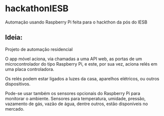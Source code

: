 # hackathonIESB
Automação usando Raspberry Pi feita para o hackthon da pós do IESB

## Ideia:
Projeto de automação residencial

O app móvel aciona, via chamadas a uma API web, as portas de um
microcontrolador do tipo Raspberry Pi, e este, por sua vez, aciona
relés em uma placa controladora.

Os relés podem estar ligados a luzes da casa, aparelhos elétricos,
ou outros dispositivos.

Pode-se usar também os sensores opcionais do Raspberry Pi para
monitorar o ambiente. Sensores para temperatura, umidade, pressão,
vazamento de gás, vazão de água, dentre outros, estão disponíveis
no mercado.
